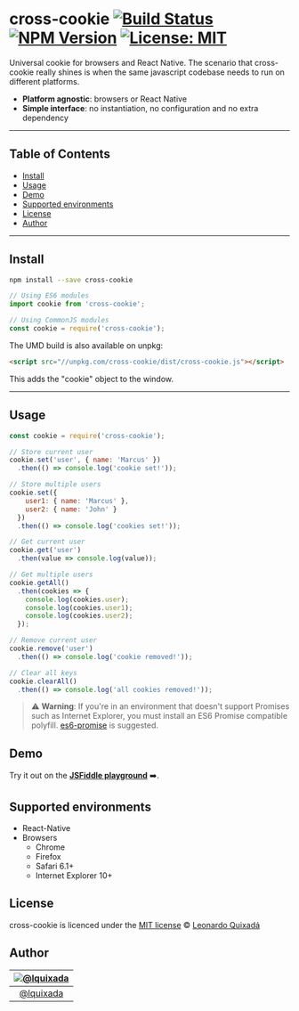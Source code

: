 cross-cookie
[![Build Status](https://travis-ci.org/lquixada/cross-cookie.svg?branch=master)](https://travis-ci.org/lquixada/cross-cookie)
[![NPM Version](https://img.shields.io/npm/v/cross-cookie.svg?branch=master)](https://www.npmjs.com/package/cross-cookie)
[![License: MIT](https://img.shields.io/badge/License-MIT-blue.svg)](https://opensource.org/licenses/MIT)
================

Universal cookie for browsers and React Native. The scenario that cross-cookie really shines is when the same javascript codebase needs to run on different platforms.

- **Platform agnostic**: browsers or React Native
- **Simple interface**: no instantiation, no configuration and no extra dependency

* * *

## Table of Contents

-   [Install](#install)
-   [Usage](#usage)
-   [Demo](#demo)
-   [Supported environments](#supported-environments)
-   [License](#license)
-   [Author](#author)

* * *

## Install

```sh
npm install --save cross-cookie
```

```javascript
// Using ES6 modules
import cookie from 'cross-cookie';

// Using CommonJS modules
const cookie = require('cross-cookie');
```

The UMD build is also available on unpkg:

```html
<script src="//unpkg.com/cross-cookie/dist/cross-cookie.js"></script>
```

This adds the "cookie" object to the window.

* * *

## Usage

```javascript
const cookie = require('cross-cookie');

// Store current user
cookie.set('user', { name: 'Marcus' })
  .then(() => console.log('cookie set!'));

// Store multiple users
cookie.set({
    user1: { name: 'Marcus' },
    user2: { name: 'John' }
  })
  .then(() => console.log('cookies set!'));

// Get current user
cookie.get('user')
  .then(value => console.log(value));

// Get multiple users
cookie.getAll()
  .then(cookies => {
    console.log(cookies.user);
    console.log(cookies.user1);
    console.log(cookies.user2);
  });

// Remove current user
cookie.remove('user')
  .then(() => console.log('cookie removed!'));

// Clear all keys
cookie.clearAll()
  .then(() => console.log('all cookies removed!'));
```

> ⚠️ **Warning**: If you're in an environment that doesn't support Promises such as Internet Explorer, you must install an ES6 Promise compatible polyfill. [es6-promise](https://github.com/jakearchibald/es6-promise) is suggested.


## Demo

Try it out on the [**JSFiddle playground**](https://jsfiddle.net/lquixada/zdu93u11/) ➡️.


## Supported environments

* React-Native
* Browsers
  - Chrome
  - Firefox
  - Safari 6.1+
  - Internet Explorer 10+


## License

cross-cookie is licenced under the [MIT license](https://github.com/lquixada/cross-cookie/blob/master/LICENSE) © [Leonardo Quixadá](https://twitter.com/lquixada/)


## Author

|[![@lquixada](https://avatars0.githubusercontent.com/u/195494?v=4&s=96)](https://github.com/lquixada)|
|:---:|
|[@lquixada](http://www.github.com/lquixada)|

